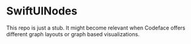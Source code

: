 # SwiftUINodes

This repo is just a stub. It might become relevant when Codeface offers different graph layouts or graph based visualizations.
